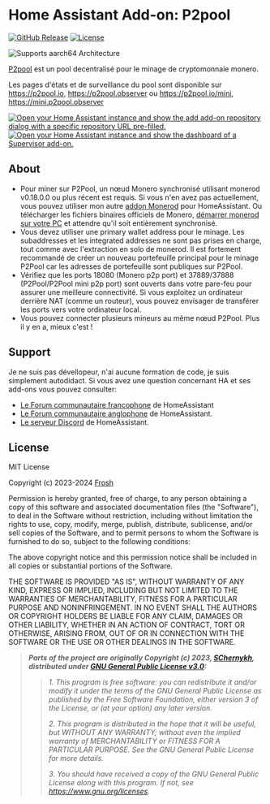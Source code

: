 # Home Assistant Add-on: P2pool

[![GitHub Release][releases-shield]][releases]
[![License][license-shield]](LICENSE)

![Supports aarch64 Architecture][aarch64-shield]

[P2pool][p2pool] est un pool decentralisé pour le minage de cryptomonnaie monero.

Les pages d'états et de surveillance du pool sont disponible sur <https://p2pool.io>,
<https://p2pool.observer> ou <https://p2pool.io/mini>, <https://mini.p2pool.observer>

[![Open your Home Assistant instance and show the add add-on repository dialog
with a specific repository URL pre-filled.][add-repo-shield]][add-repo]
[![Open your Home Assistant instance and show the dashboard of a Supervisor add-on.][add-addon-shield]][add-addon]

## About

- Pour miner sur P2Pool, un nœud Monero synchronisé utilisant monerod v0.18.0.0 ou
  plus récent est requis. Si vous n'en avez pas actuellement, vous pouvez utiliser
  mon autre [addon Monerod][monerod] pour HomeAssistant. Ou télécharger les fichiers
  binaires officiels de Monero, [démarrer monerod sur votre PC][moneronode] et attendre
  qu'il soit entièrement synchronisé.
- Vous devez utiliser une primary wallet address pour le minage. Les subaddresses
  et les integrated addresses ne sont pas prises en charge, tout comme avec l'extraction
  en solo de monerod.
  Il est fortement recommandé de créer un nouveau portefeuille principal pour le
  minage P2Pool car les adresses de portefeuille sont publiques sur P2Pool.
- Vérifiez que les ports 18080 (Monero p2p port) et 37889/37888 (P2Pool/P2Pool mini
  p2p port) sont ouverts dans votre pare-feu pour assurer une meilleure connectivité.
  Si vous exploitez un ordinateur derrière NAT (comme un routeur), vous pouvez envisager
  de transférer les ports vers votre ordinateur local.
- Vous pouvez connecter plusieurs mineurs au même nœud P2Pool. Plus il y en a,
  mieux c'est !

## Support

Je ne suis pas dévellopeur, n'ai aucune formation de code, je suis simplement
autodidact.
Si vous avez une question concernant HA et ses add-ons vous pouvez consulter:

- [Le Forum communautaire francophone][hacf] de HomeAssistant
- [Le Forum communautaire anglophone][forum] de HomeAssistant.
- [Le serveur Discord][discord-ha] de HomeAssistant.

## License

MIT License

Copyright (c) 2023-2024 [Frosh][Frosh]

Permission is hereby granted, free of charge, to any person obtaining a copy
of this software and associated documentation files (the "Software"), to deal
in the Software without restriction, including without limitation the rights
to use, copy, modify, merge, publish, distribute, sublicense, and/or sell
copies of the Software, and to permit persons to whom the Software is
furnished to do so, subject to the following conditions:

The above copyright notice and this permission notice shall be included in all
copies or substantial portions of the Software.

THE SOFTWARE IS PROVIDED "AS IS", WITHOUT WARRANTY OF ANY KIND, EXPRESS OR
IMPLIED, INCLUDING BUT NOT LIMITED TO THE WARRANTIES OF MERCHANTABILITY,
FITNESS FOR A PARTICULAR PURPOSE AND NONINFRINGEMENT. IN NO EVENT SHALL THE
AUTHORS OR COPYRIGHT HOLDERS BE LIABLE FOR ANY CLAIM, DAMAGES OR OTHER
LIABILITY, WHETHER IN AN ACTION OF CONTRACT, TORT OR OTHERWISE, ARISING FROM,
OUT OF OR IN CONNECTION WITH THE SOFTWARE OR THE USE OR OTHER DEALINGS IN THE
SOFTWARE.

> **_Parts of the project are originally Copyright (c) 2023, [SChernykh][p2poolauthor],
> distributed under [GNU General Public License v3.0][p2poollicense]:_**
>
> > _1. This program is free software: you can redistribute it and/or modify it under
> > the terms of the GNU General Public License as published by the Free Software
> > Foundation, either version 3 of the License, or (at your option) any later version._
> >
> > _2. This program is distributed in the hope that it will be useful,
> > but WITHOUT ANY WARRANTY; without even the implied warranty of
> > MERCHANTABILITY or FITNESS FOR A PARTICULAR PURPOSE. See the
> > GNU General Public License for more details._
> >
> > _3. You should have received a copy of the GNU General Public License
> > along with this program. If not, see <https://www.gnu.org/licenses>._

[add-addon]: https://my.home-assistant.io/redirect/supervisor_addon/?addon=c751e21a_p2pool
[add-addon-shield]: https://my.home-assistant.io/badges/supervisor_addon.svg
[add-repo]: https://my.home-assistant.io/redirect/supervisor_add_addon_repository/?repository_url=https%3A//github.com/erdnaxela02/hassio-addons
[add-repo-shield]: https://my.home-assistant.io/badges/supervisor_add_addon_repository.svg
[releases]: https://github.com/erdnaxela02/addon-p2pool/releases
[releases-shield]: https://img.shields.io/github/v/release/erdnaxela02/addon-p2pool
[license-shield]: https://img.shields.io/github/license/erdnaxela02/addon-p2pool
[aarch64-shield]: https://img.shields.io/badge/aarch64-yes-green.svg
[p2pool]: https://github.com/SChernykh/p2pool
[monerod]: https://github.com/erdnaxela02/addon-monerod
[moneronode]: https://sethforprivacy.com/guides/run-a-monero-node-advanced/
[discord-ha]: https://discord.gg/c5DvZ4e
[forum]: https://community.home-assistant.io
[hacf]: https://forum.hacf.fr/
[Frosh]: https://github.com/erdnaxela02
[p2poolauthor]: https://github.com/SChernykh
[p2poollicense]: https://github.com/SChernykh/p2pool/blob/master/LICENSE
